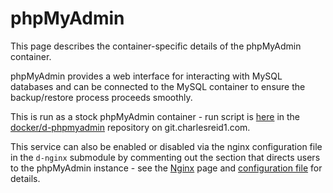 # phpMyAdmin

This page describes the container-specific details
of the phpMyAdmin container.

phpMyAdmin provides a web interface for interacting with MySQL
databases and can be connected to the MySQL container to ensure
the backup/restore process proceeds smoothly.

This is run as a stock phpMyAdmin container - run script
is [here](https://git.charlesreid1.com/docker/d-phpmyadmin/src/branch/master/run_stock_phpmyadmin.sh)
in the [docker/d-phpmyadmin](https://git.charlesreid1.com/docker/d-phpmyadmin)
repository on git.charlesreid1.com.

This service can also be enabled or disabled via the
nginx configuration file in the `d-nginx` submodule
by commenting out the section that directs users to
the phpMyAdmin instance -
see the [Nginx](Service_nginx.md) page and [configuration
file](https://git.charlesreid1.com/docker/d-nginx-charlesreid1/src/branch/master/conf.d/https.com.charlesreid1.conf#L50-L55)
for details.



